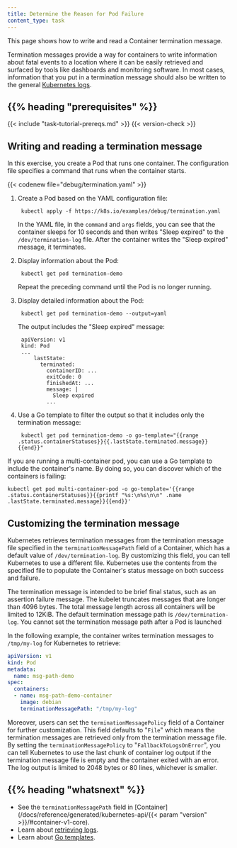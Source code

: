 ```yaml
---
title: Determine the Reason for Pod Failure
content_type: task
---
```


<!-- overview -->

This page shows how to write and read a Container
termination message.

Termination messages provide a way for containers to write
information about fatal events to a location where it can
be easily retrieved and surfaced by tools like dashboards
and monitoring software. In most cases, information that you
put in a termination message should also be written to
the general
[Kubernetes logs](/docs/concepts/cluster-administration/logging/).




## {{% heading "prerequisites" %}}


{{< include "task-tutorial-prereqs.md" >}} {{< version-check >}}




<!-- steps -->

## Writing and reading a termination message

In this exercise, you create a Pod that runs one container.
The configuration file specifies a command that runs when
the container starts.

{{< codenew file="debug/termination.yaml" >}}

1. Create a Pod based on the YAML configuration file:

        kubectl apply -f https://k8s.io/examples/debug/termination.yaml

    In the YAML file, in the `command` and `args` fields, you can see that the
    container sleeps for 10 seconds and then writes "Sleep expired" to
    the `/dev/termination-log` file. After the container writes
    the "Sleep expired" message, it terminates.

1. Display information about the Pod:

        kubectl get pod termination-demo

    Repeat the preceding command until the Pod is no longer running.

1. Display detailed information about the Pod:

        kubectl get pod termination-demo --output=yaml

    The output includes the "Sleep expired" message:

        apiVersion: v1
        kind: Pod
        ...
            lastState:
              terminated:
                containerID: ...
                exitCode: 0
                finishedAt: ...
                message: |
                  Sleep expired
                ...

1. Use a Go template to filter the output so that it includes
only the termination message:

        kubectl get pod termination-demo -o go-template="{{range .status.containerStatuses}}{{.lastState.terminated.message}}{{end}}"

If you are running a multi-container pod, you can use a Go template to include the container's name. By doing so, you can discover which of the containers is failing:

```shell
kubectl get pod multi-container-pod -o go-template='{{range .status.containerStatuses}}{{printf "%s:\n%s\n\n" .name .lastState.terminated.message}}{{end}}'
```

## Customizing the termination message

Kubernetes retrieves termination messages from the termination message file
specified in the `terminationMessagePath` field of a Container, which has a default
value of `/dev/termination-log`. By customizing this field, you can tell Kubernetes
to use a different file. Kubernetes use the contents from the specified file to
populate the Container's status message on both success and failure.

The termination message is intended to be brief final status, such as an assertion failure message.
The kubelet truncates messages that are longer than 4096 bytes. The total message length across all
containers will be limited to 12KiB. The default termination message path is `/dev/termination-log`.
You cannot set the termination message path after a Pod is launched

In the following example, the container writes termination messages to
`/tmp/my-log` for Kubernetes to retrieve:

```yaml
apiVersion: v1
kind: Pod
metadata:
  name: msg-path-demo
spec:
  containers:
  - name: msg-path-demo-container
    image: debian
    terminationMessagePath: "/tmp/my-log"
```

Moreover, users can set the `terminationMessagePolicy` field of a Container for
further customization. This field defaults to "`File`" which means the termination
messages are retrieved only from the termination message file. By setting the
`terminationMessagePolicy` to "`FallbackToLogsOnError`", you can tell Kubernetes
to use the last chunk of container log output if the termination message file
is empty and the container exited with an error. The log output is limited to
2048 bytes or 80 lines, whichever is smaller.



## {{% heading "whatsnext" %}}


* See the `terminationMessagePath` field in
  [Container](/docs/reference/generated/kubernetes-api/{{< param "version" >}}/#container-v1-core).
* Learn about [retrieving logs](/docs/concepts/cluster-administration/logging/).
* Learn about [Go templates](https://golang.org/pkg/text/template/).





